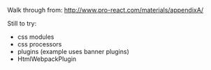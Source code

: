 Walk through from: http://www.pro-react.com/materials/appendixA/


Still to try:
- css modules
- css processors
- plugins (example uses banner plugins)
- HtmlWebpackPlugin
